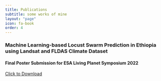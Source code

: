 ```yaml
---
title: Publications
subtitle: some works of mine
layout: "page"
icon: fa-book
order: 4
---
```


### **Machine Learning-based Locust Swarm Prediction in Ethiopia using  Landsat and FLDAS Climate Dataset**

#### Final Poster Submission for ESA Living Planet Symposium 2022

<a href='assets/images/poster.pdf' download class="button scrolly">Click to Download</a>


